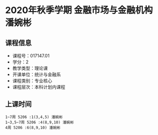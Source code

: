 # 2020年秋季学期 金融市场与金融机构 潘婉彬






## 课程信息

- 课程号：017147.01
- 学分：2
- 教学类型：理论课
- 开课单位：统计与金融系
- 课程类别：专业核心
- 课程层次：本科计划内课程

## 上课时间

```
1~7周 5206 :1(3,4,5) 潘婉彬
1~3,5~7周 5206 :4(8,9,10) 潘婉彬
4周 5206 :6(8,9,10) 潘婉彬
```

